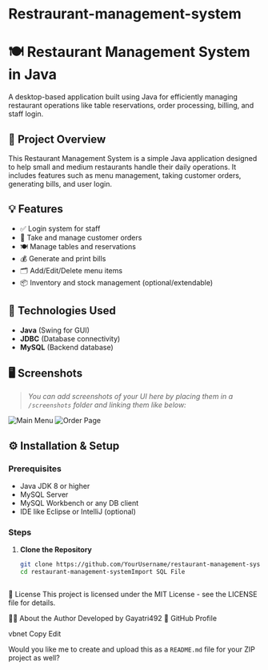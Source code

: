 # Restraurant-management-system
# 🍽️ Restaurant Management System in Java

A desktop-based application built using Java for efficiently managing restaurant operations like table reservations, order processing, billing, and staff login.

## 📌 Project Overview

This Restaurant Management System is a simple Java application designed to help small and medium restaurants handle their daily operations. It includes features such as menu management, taking customer orders, generating bills, and user login.

## 💡 Features

- ✅ Login system for staff
- 🧾 Take and manage customer orders
- 🍽️ Manage tables and reservations
- 💰 Generate and print bills
- 🗂️ Add/Edit/Delete menu items
- 📦 Inventory and stock management (optional/extendable)

## 🧰 Technologies Used

- **Java** (Swing for GUI)
- **JDBC** (Database connectivity)
- **MySQL** (Backend database)

## 🖥️ Screenshots

> _You can add screenshots of your UI here by placing them in a `/screenshots` folder and linking them like below:_

![Main Menu](screenshots/main_menu.png)
![Order Page](screenshots/order_page.png)

## ⚙️ Installation & Setup

### Prerequisites
- Java JDK 8 or higher
- MySQL Server
- MySQL Workbench or any DB client
- IDE like Eclipse or IntelliJ (optional)

### Steps

1. **Clone the Repository**
   ```bash
   git clone https://github.com/YourUsername/restaurant-management-system.git
   cd restaurant-management-systemImport SQL File



📄 License
This project is licensed under the MIT License - see the LICENSE file for details.

🙋‍♀️ About the Author
Developed by Gayatri492
🔗 GitHub Profile

vbnet
Copy
Edit

Would you like me to create and upload this as a `README.md` file for your ZIP project as well?











